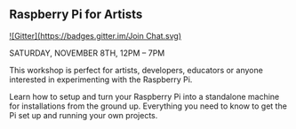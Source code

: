 ## Raspberry Pi for Artists
[![Gitter](https://badges.gitter.im/Join Chat.svg)](https://gitter.im/justpitbulls/RaspberryPi-Workshop?utm_source=badge&utm_medium=badge&utm_campaign=pr-badge&utm_content=badge)

SATURDAY, NOVEMBER 8TH, 12PM – 7PM

This workshop is perfect for artists, developers, educators or anyone interested in experimenting with the Raspberry Pi.

Learn how to setup and turn your Raspberry Pi into a standalone machine for installations from the ground up. Everything you need to know to get the Pi set up and running your own projects.